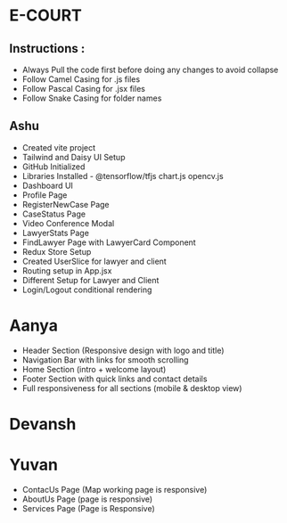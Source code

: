 # E-COURT

## Instructions :

- Always Pull the code first before doing any changes to avoid collapse
- Follow Camel Casing for .js files
- Follow Pascal Casing for .jsx files
- Follow Snake Casing for folder names

## Ashu

- Created vite project
- Tailwind and Daisy UI Setup
- GitHub Initialized
- Libraries Installed - @tensorflow/tfjs chart.js opencv.js
- Dashboard UI
- Profile Page
- RegisterNewCase Page
- CaseStatus Page
- Video Conference Modal
- LawyerStats Page
- FindLawyer Page with LawyerCard Component
- Redux Store Setup
- Created UserSlice for lawyer and client
- Routing setup in App.jsx
- Different Setup for Lawyer and Client
- Login/Logout conditional rendering

# Aanya

- Header Section (Responsive design with logo and title)
- Navigation Bar with links for smooth scrolling
- Home Section (intro + welcome layout)
- Footer Section with quick links and contact details
- Full responsiveness for all sections (mobile & desktop view)

# Devansh

# Yuvan

- ContacUs Page (Map working page is responsive)
- AboutUs Page (page is responsive)
- Services Page (Page is Responsive)
